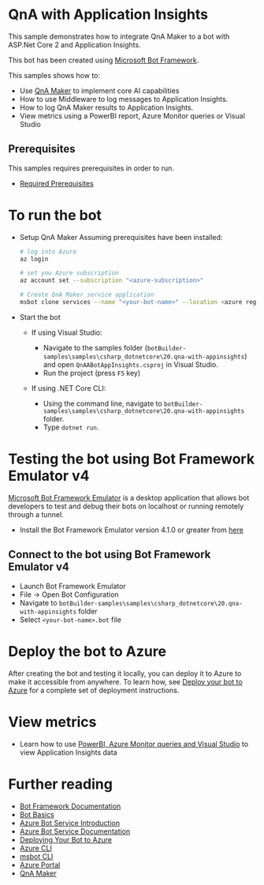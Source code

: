 ﻿# QnA with Application Insights
This sample demonstrates how to integrate QnA Maker to a bot with ASP.Net Core 2 and
Application Insights.

This bot has been created using [Microsoft Bot Framework][1].

This samples shows how to:
- Use [QnA Maker][11] to implement core AI capabilities
- How to use Middleware to log messages to Application Insights.
- How to log QnA Maker results to Application Insights.
- View metrics using a PowerBI report, Azure Monitor queries or Visual Studio


## Prerequisites
This samples requires prerequisites in order to run.
- [Required Prerequisites][41]

# To run the bot
- Setup QnA Maker
    Assuming prerequisites have been installed:
    ```bash
    # log into Azure
    az login
    ```
    ```bash
    # set you Azure subscription
    az account set --subscription "<azure-subscription>"
    ```
    ```bash
    # Create QnA Maker service application
    msbot clone services --name "<your-bot-name>" --location <azure region like eastus, westus, westus2 etc.> --folder "DeploymentScripts/MsbotClone" --verbose
    ```

- Start the bot
   - If using Visual Studio:
      - Navigate to the samples folder (`botBuilder-samples\samples\csharp_dotnetcore\20.qna-with-appinsights`) and open `QnAABotAppInsights.csproj` in Visual Studio.
      - Run the project (press `F5` key)

   - If using .NET Core CLI:
      - Using the command line, navigate to `botBuilder-samples\samples\csharp_dotnetcore\20.qna-with-appinsights` folder.
      - Type `dotnet run`.

# Testing the bot using Bot Framework Emulator **v4**
[Microsoft Bot Framework Emulator][5] is a desktop application that allows bot developers to test and debug their bots on localhost or running remotely through a tunnel.

- Install the Bot Framework Emulator version 4.1.0 or greater from [here][6]

## Connect to the bot using Bot Framework Emulator **v4**
- Launch Bot Framework Emulator
- File -> Open Bot Configuration
- Navigate to `botBuilder-samples\samples\csharp_dotnetcore\20.qna-with-appinsights` folder
- Select `<your-bot-name>.bot` file

# Deploy the bot to Azure
After creating the bot and testing it locally, you can deploy it to Azure to make it accessible from anywhere.
To learn how, see [Deploy your bot to Azure][40] for a complete set of deployment instructions.

# View metrics
- Learn how to use [PowerBI, Azure Monitor queries and Visual Studio][42] to view Application Insights data

# Further reading
- [Bot Framework Documentation][20]
- [Bot Basics][32]
- [Azure Bot Service Introduction][21]
- [Azure Bot Service Documentation][22]
- [Deploying Your Bot to Azure][40]
- [Azure CLI][7]
- [msbot CLI][9]
- [Azure Portal][10]
- [QnA Maker][11]


[1]: https://dev.botframework.com
[5]: https://github.com/microsoft/botframework-emulator
[6]: https://github.com/Microsoft/BotFramework-Emulator/releases
[7]: https://docs.microsoft.com/cli/azure/?view=azure-cli-latest
[8]: https://docs.microsoft.com/cli/azure/install-azure-cli?view=azure-cli-latest
[9]: https://github.com/Microsoft/botbuilder-tools/tree/master/packages/MSBot
[10]: https://portal.azure.com
[11]: https://www.qnamaker.ai
[20]: https://docs.botframework.com
[21]: https://docs.microsoft.com/azure/bot-service/bot-service-overview-introduction?view=azure-bot-service-4.0
[22]: https://docs.microsoft.com/azure/bot-service/?view=azure-bot-service-4.0
[32]: https://docs.microsoft.com/azure/bot-service/bot-builder-basics?view=azure-bot-service-4.0
[40]: https://aka.ms/azuredeployment
[41]: ./PREREQUISITES.md
[42]: https://aka.ms/botPowerBiTemplate